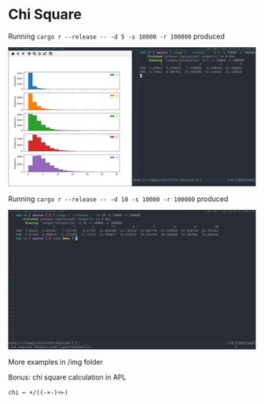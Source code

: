# Chi Square

Running `cargo r --release -- -d 5 -s 10000 -r 100000` produced

![Program output](/img/10000x100000.png)

Running `cargo r --release -- -d 10 -s 10000 -r 100000` produced

![Program output](/img/10df.png)

More examples in /img folder

Bonus: chi square calculation in APL

```apl
chi ← +/((-×-)÷⊢)
```
